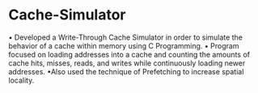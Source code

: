 # Cache-Simulator
• Developed a Write-Through Cache Simulator in order to simulate the behavior of a cache
within memory using C Programming.
• Program focused on loading addresses into a cache and counting the amounts of cache hits,
misses, reads, and writes while continuously loading newer addresses.
•Also used the technique of Prefetching to increase spatial locality.
